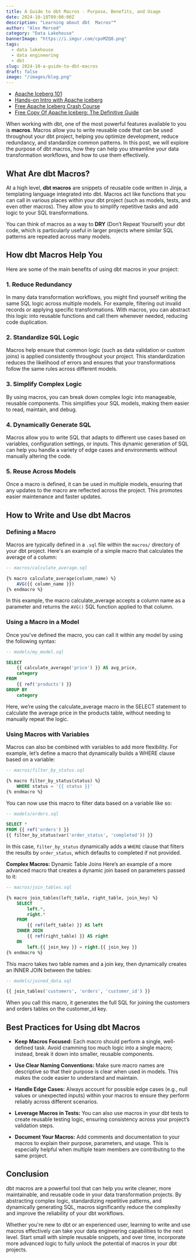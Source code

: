 ```yaml
---
title: A Guide to dbt Macros - Purpose, Benefits, and Usage
date: 2024-10-18T09:00:00Z
description: "Learning about dbt  Macros""
author: "Alex Merced"
category: "Data Lakehouse"
bannerImage: "https://i.imgur.com/cpoMZQ8.png"
tags:
  - data lakehouse
  - data engineering
  - dbt
slug: 2024-10-a-guide-to-dbt-macros
draft: false
image: "/images/blog.png"
---
```


- [Apache Iceberg 101](https://www.dremio.com/lakehouse-deep-dives/apache-iceberg-101/?utm_source=ev_external_blog&utm_medium=influencer&utm_campaign=dbtmacros&utm_content=alexmerced&utm_term=external_blog)
- [Hands-on Intro with Apache iceberg](https://www.dremio.com/blog/intro-to-dremio-nessie-and-apache-iceberg-on-your-laptop/?utm_source=ev_external_blog&utm_medium=influencer&utm_campaign=dbtmacros&utm_content=alexmerced&utm_term=external_blog)
- [Free Apache Iceberg Crash Course](https://hello.dremio.com/webcast-an-apache-iceberg-lakehouse-crash-course-reg.html?utm_source=ev_external_blog&utm_medium=influencer&utm_campaign=dbtmacros&utm_content=alexmerced&utm_term=external_blog)
- [Free Copy Of Apache Iceberg: The Definitive Guide](https://hello.dremio.com/wp-apache-iceberg-the-definitive-guide-reg.html?utm_source=ev_external_blog&utm_medium=influencer&utm_campaign=dbtmacros&utm_content=alexmerced&utm_term=external_blog)

When working with dbt, one of the most powerful features available to you is **macros**. Macros allow you to write reusable code that can be used throughout your dbt project, helping you optimize development, reduce redundancy, and standardize common patterns. In this post, we will explore the purpose of dbt macros, how they can help you streamline your data transformation workflows, and how to use them effectively.

## What Are dbt Macros?

At a high level, **dbt macros** are snippets of reusable code written in Jinja, a templating language integrated into dbt. Macros act like functions that you can call in various places within your dbt project (such as models, tests, and even other macros). They allow you to simplify repetitive tasks and add logic to your SQL transformations.

You can think of macros as a way to **DRY** (Don’t Repeat Yourself) your dbt code, which is particularly useful in larger projects where similar SQL patterns are repeated across many models.

## How dbt Macros Help You

Here are some of the main benefits of using dbt macros in your project:

### 1. **Reduce Redundancy**
In many data transformation workflows, you might find yourself writing the same SQL logic across multiple models. For example, filtering out invalid records or applying specific transformations. With macros, you can abstract this logic into reusable functions and call them whenever needed, reducing code duplication.

### 2. **Standardize SQL Logic**
Macros help ensure that common logic (such as data validation or custom joins) is applied consistently throughout your project. This standardization reduces the likelihood of errors and ensures that your transformations follow the same rules across different models.

### 3. **Simplify Complex Logic**
By using macros, you can break down complex logic into manageable, reusable components. This simplifies your SQL models, making them easier to read, maintain, and debug.

### 4. **Dynamically Generate SQL**
Macros allow you to write SQL that adapts to different use cases based on variables, configuration settings, or inputs. This dynamic generation of SQL can help you handle a variety of edge cases and environments without manually altering the code.

### 5. **Reuse Across Models**
Once a macro is defined, it can be used in multiple models, ensuring that any updates to the macro are reflected across the project. This promotes easier maintenance and faster updates.

## How to Write and Use dbt Macros

### Defining a Macro

Macros are typically defined in a `.sql` file within the `macros/` directory of your dbt project. Here's an example of a simple macro that calculates the average of a column:

```sql
-- macros/calculate_average.sql

{% macro calculate_average(column_name) %}
    AVG({{ column_name }})
{% endmacro %}
```

In this example, the macro calculate_average accepts a column name as a parameter and returns the `AVG()` SQL function applied to that column.

### Using a Macro in a Model
Once you've defined the macro, you can call it within any model by using the following syntax:

```sql
-- models/my_model.sql

SELECT
    {{ calculate_average('price') }} AS avg_price,
    category
FROM
    {{ ref('products') }}
GROUP BY
    category
```

Here, we’re using the calculate_average macro in the SELECT statement to calculate the average price in the products table, without needing to manually repeat the logic.

### Using Macros with Variables
Macros can also be combined with variables to add more flexibility. For example, let’s define a macro that dynamically builds a WHERE clause based on a variable:

```sql
-- macros/filter_by_status.sql

{% macro filter_by_status(status) %}
    WHERE status = '{{ status }}'
{% endmacro %}
```

You can now use this macro to filter data based on a variable like so:

```sql
-- models/orders.sql

SELECT *
FROM {{ ref('orders') }}
{{ filter_by_status(var('order_status', 'completed')) }}
```

In this case, `filter_by_status` dynamically adds a `WHERE` clause that filters the results by `order_status`, which defaults to completed if not provided.

**Complex Macros:** Dynamic Table Joins
Here’s an example of a more advanced macro that creates a dynamic join based on parameters passed to it:

```sql
-- macros/join_tables.sql

{% macro join_tables(left_table, right_table, join_key) %}
    SELECT
        left.*,
        right.*
    FROM
        {{ ref(left_table) }} AS left
    INNER JOIN
        {{ ref(right_table) }} AS right
    ON
        left.{{ join_key }} = right.{{ join_key }}
{% endmacro %}
```

This macro takes two table names and a join key, then dynamically creates an INNER JOIN between the tables:

```sql
-- models/joined_data.sql

{{ join_tables('customers', 'orders', 'customer_id') }}
```

When you call this macro, it generates the full SQL for joining the customers and orders tables on the customer_id key.

## Best Practices for Using dbt Macros

- **Keep Macros Focused:** Each macro should perform a single, well-defined task. Avoid cramming too much logic into a single macro; instead, break it down into smaller, reusable components.

- **Use Clear Naming Conventions:** Make sure macro names are descriptive so that their purpose is clear when used in models. This makes the code easier to understand and maintain.

- **Handle Edge Cases:** Always account for possible edge cases (e.g., null values or unexpected inputs) within your macros to ensure they perform reliably across different scenarios.

- **Leverage Macros in Tests:** You can also use macros in your dbt tests to create reusable testing logic, ensuring consistency across your project’s validation steps.

- **Document Your Macros:** Add comments and documentation to your macros to explain their purpose, parameters, and usage. This is especially helpful when multiple team members are contributing to the same project.

## Conclusion

dbt macros are a powerful tool that can help you write cleaner, more maintainable, and reusable code in your data transformation projects. By abstracting complex logic, standardizing repetitive patterns, and dynamically generating SQL, macros significantly reduce the complexity and improve the reliability of your dbt workflows.

Whether you're new to dbt or an experienced user, learning to write and use macros effectively can take your data engineering capabilities to the next level. Start small with simple reusable snippets, and over time, incorporate more advanced logic to fully unlock the potential of macros in your dbt projects.
